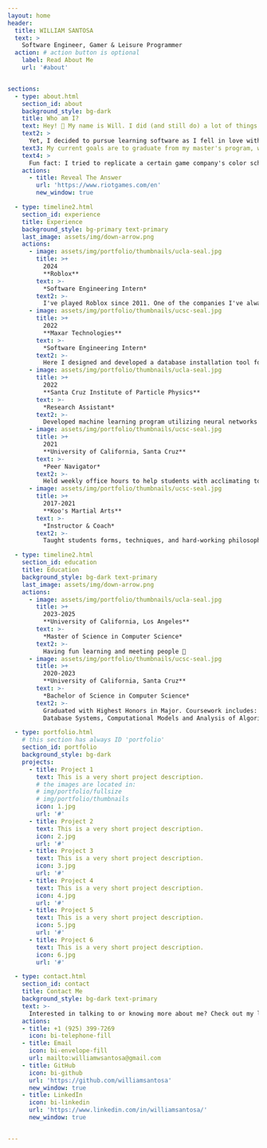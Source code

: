 ```yaml
---
layout: home
header:
  title: WILLIAM SANTOSA
  text: >
    Software Engineer, Gamer & Leisure Programmer
  action: # action button is optional
    label: Read About Me
    url: '#about'


sections:
  - type: about.html
    section_id: about
    background_style: bg-dark
    title: Who am I?
    text: Hey! 👋 My name is Will. I did (and still do) a lot of things. I sang tenor in choir, practiced martial arts, played video games, went on hikes, wrote stories, dreamt of goofy, illogical inventions, and much more. 
    text2: >
      Yet, I decided to pursue learning software as I fell in love with solving problems and continuously learning new things. That, coupled with my lifelong vision of inspiring and making people happy through my work, has led me to my current goal of mastering my craft.
    text3: My current goals are to graduate from my master's program, work as a software engineer at a game company that makes people happy, and to build something that entices me to wake up in morning.
    text4: >
      Fun fact: I tried to replicate a certain game company's color scheme and design on my website. Can you guess what who it is? 👊
    actions:
      - title: Reveal The Answer
        url: 'https://www.riotgames.com/en'
        new_window: true

  - type: timeline2.html
    section_id: experience
    title: Experience
    background_style: bg-primary text-primary
    last_image: assets/img/down-arrow.png
    actions:
      - image: assets/img/portfolio/thumbnails/ucla-seal.jpg
        title: >+
          2024
          **Roblox**
        text: >-
          *Software Engineering Intern*
        text2: >-
          I've played Roblox since 2011. One of the companies I've always wanted to work at. Excited for this upcoming summer! ٩(^ᗜ^ )و
      - image: assets/img/portfolio/thumbnails/ucsc-seal.jpg
        title: >+
          2022
          **Maxar Technologies**
        text: >-
          *Software Engineering Intern*
        text2: >-
          Here I designed and developed a database installation tool for some new Intelsat satellites launched by SpaceX 🚀. Automated and optimized weekly database installations of telemetry data. Learned about CI/CD, Agile, pull requests, code reviews, and unit/manual testing.
      - image: assets/img/portfolio/thumbnails/ucla-seal.jpg
        title: >+
          2022
          **Santa Cruz Institute of Particle Physics**
        text: >-
          *Research Assistant*
        text2: >-
          Developed machine learning program utilizing neural networks to identify factors affecting whether particle is Higgs Boson or Background with approximately 80% validation accuracy from sample size of 200,000+ events. Weekly meetings with Professor Jason Nielsen and team to discuss approach toward identifying correlating variables. Keras, TensorFlow, matplotlib, pandas, and dbf.
      - image: assets/img/portfolio/thumbnails/ucsc-seal.jpg
        title: >+
          2021
          **University of California, Santa Cruz**
        text: >-
          *Peer Navigator*
        text2: >-
          Held weekly office hours to help students with acclimating to university and homework. Graded and gave feedback to 50+ students from pool of 200+ weekly. Planned and supervised university affiliated events.
      - image: assets/img/portfolio/thumbnails/ucsc-seal.jpg
        title: >+
          2017-2021
          **Koo's Martial Arts**
        text: >-
          *Instructor & Coach*
        text2: >-
          Taught students forms, techniques, and hard-working philosophy of Taekwondo. Supervised and coached students at tournaments and events. Volunteered from 2017 - 2020, then worked part-time from 2020 - 2021.

  - type: timeline2.html
    section_id: education
    title: Education
    background_style: bg-dark text-primary
    last_image: assets/img/down-arrow.png
    actions:
      - image: assets/img/portfolio/thumbnails/ucla-seal.jpg
        title: >+
          2023-2025
          **University of California, Los Angeles**
        text: >-
          *Master of Science in Computer Science*
        text2: >-
          Having fun learning and meeting people 🙂
      - image: assets/img/portfolio/thumbnails/ucsc-seal.jpg
        title: >+
          2020-2023
          **University of California, Santa Cruz**
        text: >-
          *Bachelor of Science in Computer Science*
        text2: >-
          Graduated with Highest Honors in Major. Coursework includes: 
          Database Systems, Computational Models and Analysis of Algorithms, Principles of Computer System Design, Computer Architecture, and Computer Graphics.

  - type: portfolio.html
    # this section has always ID 'portfolio'
    section_id: portfolio
    background_style: bg-dark
    projects:
      - title: Project 1
        text: This is a very short project description.
        # the images are located in:
        # img/portfolio/fullsize
        # img/portfolio/thumbnails
        icon: 1.jpg
        url: '#'
      - title: Project 2
        text: This is a very short project description.
        icon: 2.jpg
        url: '#'
      - title: Project 3
        text: This is a very short project description.
        icon: 3.jpg
        url: '#'
      - title: Project 4
        text: This is a very short project description.
        icon: 4.jpg
        url: '#'
      - title: Project 5
        text: This is a very short project description.
        icon: 5.jpg
        url: '#'
      - title: Project 6
        text: This is a very short project description.
        icon: 6.jpg
        url: '#'

  - type: contact.html
    section_id: contact
    title: Contact Me
    background_style: bg-dark text-primary
    text: >-
      Interested in talking to or knowing more about me? Check out my links down below!
    actions:
    - title: +1 (925) 399-7269
      icon: bi-telephone-fill
    - title: Email
      icon: bi-envelope-fill
      url: mailto:williamwsantosa@gmail.com
    - title: GitHub
      icon: bi-github
      url: 'https://github.com/williamsantosa'
      new_window: true
    - title: LinkedIn
      icon: bi-linkedin
      url: 'https://www.linkedin.com/in/williamsantosa/'
      new_window: true


---
```

